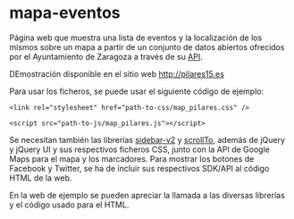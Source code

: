 # mapa-eventos
Página web que muestra una lista de eventos y la localización de los mismos sobre un mapa a partir de un conjunto de datos abiertos ofrecidos por el Ayuntamiento de Zaragoza a través de su [API](http://www.zaragoza.es/ciudad/risp/detalle_Risp?id=282).


DEmostración disponible en el sitio web http://pilares15.es

Para usar los ficheros, se puede usar el siguiente código de ejemplo:

```
<link rel="stylesheet" href="path-to-css/map_pilares.css" />

<script src="path-to-js/map_pilares.js"></script>

```

Se necesitan también las librerías [sidebar-v2](https://github.com/Turbo87/sidebar-v2) y [scrollTo](https://github.com/flesler/jquery.scrollTo), además de jQuery y jQuery UI y sus respectivos ficheros CSS, junto con la API de Google Maps para el mapa y los marcadores.
Para mostrar los botones de Facebook y Twitter, se ha de incluir sus respectivos SDK/API al código HTML de la web.

En la web de ejemplo se pueden apreciar la llamada a las diversas librerías y el código usado para el HTML.

